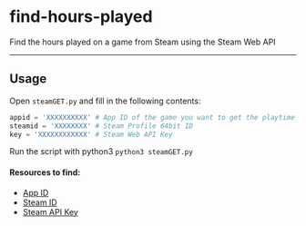# find-hours-played

Find the hours played on a game from Steam using the Steam Web API

---

## Usage

Open `steamGET.py` and fill in the following contents:

```python
appid = 'XXXXXXXXXX' # App ID of the game you want to get the playtime of
steamid = 'XXXXXXXX' # Steam Profile 64bit ID
key = 'XXXXXXXXXXXX' # Steam Web API Key
```

Run the script with python3
`python3 steamGET.py`

#### Resources to find:

- [App ID](https://steamdb.info/apps/)
- [Steam ID](https://steamid.io/)
- [Steam API Key](http://https://steamcommunity.com/dev/apikey "here")
